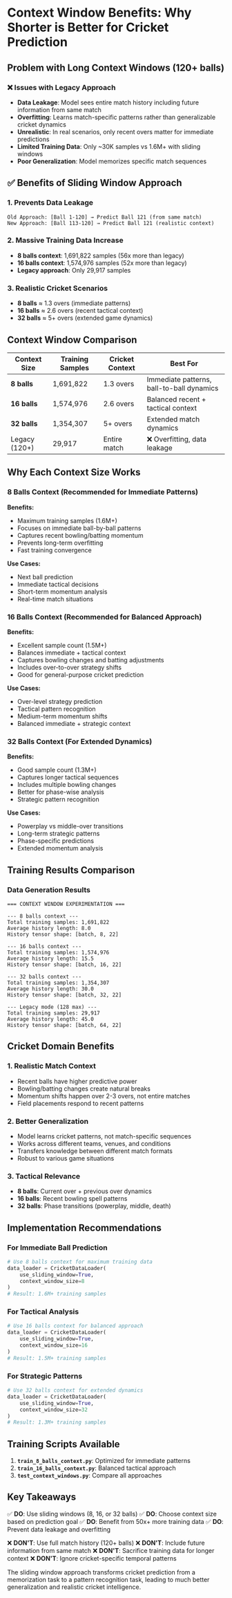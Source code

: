 # Context Window Benefits: Why Shorter is Better for Cricket Prediction

## Problem with Long Context Windows (120+ balls)

### ❌ Issues with Legacy Approach
- **Data Leakage**: Model sees entire match history including future information from same match
- **Overfitting**: Learns match-specific patterns rather than generalizable cricket dynamics  
- **Unrealistic**: In real scenarios, only recent overs matter for immediate predictions
- **Limited Training Data**: Only ~30K samples vs 1.6M+ with sliding windows
- **Poor Generalization**: Model memorizes specific match sequences

## ✅ Benefits of Sliding Window Approach

### 1. **Prevents Data Leakage**
```
Old Approach: [Ball 1-120] → Predict Ball 121 (from same match)
New Approach: [Ball 113-120] → Predict Ball 121 (realistic context)
```

### 2. **Massive Training Data Increase**
- **8 balls context**: 1,691,822 samples (56x more than legacy)
- **16 balls context**: 1,574,976 samples (52x more than legacy) 
- **Legacy approach**: Only 29,917 samples

### 3. **Realistic Cricket Scenarios**
- **8 balls** ≈ 1.3 overs (immediate patterns)
- **16 balls** ≈ 2.6 overs (recent tactical context)
- **32 balls** ≈ 5+ overs (extended game dynamics)

## Context Window Comparison

| Context Size | Training Samples | Cricket Context | Best For |
|--------------|------------------|-----------------|----------|
| **8 balls** | 1,691,822 | 1.3 overs | Immediate patterns, ball-to-ball dynamics |
| **16 balls** | 1,574,976 | 2.6 overs | Balanced recent + tactical context |
| **32 balls** | 1,354,307 | 5+ overs | Extended match dynamics |
| Legacy (120+) | 29,917 | Entire match | ❌ Overfitting, data leakage |

## Why Each Context Size Works

### 8 Balls Context (Recommended for Immediate Patterns)
**Benefits:**
- Maximum training samples (1.6M+)
- Focuses on immediate ball-by-ball patterns
- Captures recent bowling/batting momentum
- Prevents long-term overfitting
- Fast training convergence

**Use Cases:**
- Next ball prediction
- Immediate tactical decisions
- Short-term momentum analysis
- Real-time match situations

### 16 Balls Context (Recommended for Balanced Approach)
**Benefits:**
- Excellent sample count (1.5M+)
- Balances immediate + tactical context
- Captures bowling changes and batting adjustments
- Includes over-to-over strategy shifts
- Good for general-purpose cricket prediction

**Use Cases:**
- Over-level strategy prediction
- Tactical pattern recognition
- Medium-term momentum shifts
- Balanced immediate + strategic context

### 32 Balls Context (For Extended Dynamics)
**Benefits:**
- Good sample count (1.3M+)
- Captures longer tactical sequences
- Includes multiple bowling changes
- Better for phase-wise analysis
- Strategic pattern recognition

**Use Cases:**
- Powerplay vs middle-over transitions
- Long-term strategic patterns
- Phase-specific predictions
- Extended momentum analysis

## Training Results Comparison

### Data Generation Results
```
=== CONTEXT WINDOW EXPERIMENTATION ===

--- 8 balls context ---
Total training samples: 1,691,822
Average history length: 8.0
History tensor shape: [batch, 8, 22]

--- 16 balls context ---  
Total training samples: 1,574,976
Average history length: 15.5
History tensor shape: [batch, 16, 22]

--- 32 balls context ---
Total training samples: 1,354,307
Average history length: 30.0
History tensor shape: [batch, 32, 22]

--- Legacy mode (128 max) ---
Total training samples: 29,917
Average history length: 45.0
History tensor shape: [batch, 64, 22]
```

## Cricket Domain Benefits

### 1. **Realistic Match Context**
- Recent balls have higher predictive power
- Bowling/batting changes create natural breaks
- Momentum shifts happen over 2-3 overs, not entire matches
- Field placements respond to recent patterns

### 2. **Better Generalization**
- Model learns cricket patterns, not match-specific sequences
- Works across different teams, venues, and conditions
- Transfers knowledge between different match formats
- Robust to various game situations

### 3. **Tactical Relevance**
- **8 balls**: Current over + previous over dynamics
- **16 balls**: Recent bowling spell patterns
- **32 balls**: Phase transitions (powerplay, middle, death)

## Implementation Recommendations

### For Immediate Ball Prediction
```python
# Use 8 balls context for maximum training data
data_loader = CricketDataLoader(
    use_sliding_window=True,
    context_window_size=8
)
# Result: 1.6M+ training samples
```

### For Tactical Analysis
```python
# Use 16 balls context for balanced approach  
data_loader = CricketDataLoader(
    use_sliding_window=True,
    context_window_size=16
)
# Result: 1.5M+ training samples
```

### For Strategic Patterns
```python
# Use 32 balls context for extended dynamics
data_loader = CricketDataLoader(
    use_sliding_window=True,
    context_window_size=32  
)
# Result: 1.3M+ training samples
```

## Training Scripts Available

1. **`train_8_balls_context.py`**: Optimized for immediate patterns
2. **`train_16_balls_context.py`**: Balanced tactical approach
3. **`test_context_windows.py`**: Compare all approaches

## Key Takeaways

✅ **DO**: Use sliding windows (8, 16, or 32 balls)
✅ **DO**: Choose context size based on prediction goal
✅ **DO**: Benefit from 50x+ more training data
✅ **DO**: Prevent data leakage and overfitting

❌ **DON'T**: Use full match history (120+ balls)
❌ **DON'T**: Include future information from same match
❌ **DON'T**: Sacrifice training data for longer context
❌ **DON'T**: Ignore cricket-specific temporal patterns

The sliding window approach transforms cricket prediction from a memorization task to a pattern recognition task, leading to much better generalization and realistic cricket intelligence.